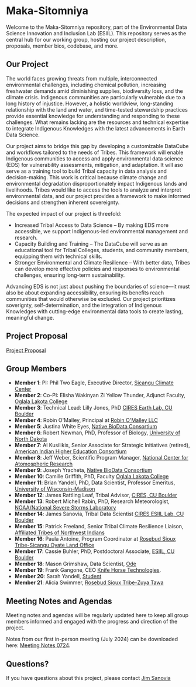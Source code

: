 # Maka-Sitomniya

Welcome to the Maka-Sitomniya repository, part of the Environmental Data Science Innovation and Inclusion Lab (ESIIL). This repository serves as the central hub for our working group, hosting our project description, proposals, member bios, codebase, and more.

## Our Project

The world faces growing threats from multiple, interconnected environmental challenges, including chemical pollution, increasing freshwater demands amid diminishing supplies, biodiversity loss, and the climate crisis. Indigenous communities are particularly vulnerable due to a long history of injustice. However, a holistic worldview, long-standing relationship with the land and water, and time-tested stewardship practices provide essential knowledge for understanding and responding to these challenges. What remains lacking are the resources and technical expertise to integrate Indigenous Knowledges with the latest advancements in Earth Data Science.

Our project aims to bridge this gap by developing a customizable DataCube and workflows tailored to the needs of Tribes. This framework will enable Indigenous communities to access and apply environmental data science (EDS) for vulnerability assessments, mitigation, and adaptation. It will aso serve as a training tool to build Tribal capacity in data analysis and decision-making. This work is critical because climate change and environmental degradation disproportionately impact Indigenous lands and livelihoods. Tribes would like to access the tools to analyze and interpret environmental data, and our project provides a framework to make informed decisions and strengthen inherent sovereignty.

The expected impact of our project is threefold:

- Increased Tribal Access to Data Science – By making EDS more accessible, we support Indigenous-led environmental management and research.
- Capacity Building and Training – The DataCube will serve as an educational tool for Tribal Colleges, students, and community members, equipping them with technical skills.
- Stronger Environmental and Climate Resilience – With better data, Tribes can develop more effective policies and responses to environmental challenges, ensuring long-term sustainability.

Advancing EDS is not just about pushing the boundaries of science—it must also be about expanding accessibility, ensuring its benefits reach communities that would otherwise be excluded. Our project prioritizes soverignty, self-determination, and the integration of Indigenous Knowledges with cutting-edge environmental data tools to create lasting, meaningful change.

## Project Proposal

[Project Proposal](https://esiil.org/working-groups)

## Group Members

- **Member 1**: PI: Phil Two Eagle, Executive Director, [Sicangu Climate Center](https://sicangudata.org) 
- **Member 2**: Co-PI: Elisha Wakinyan Zi Yellow Thunder, Adjunct Faculty, [Oglala Lakota College](https://www.olc.edu)
- **Member 3**: Technical Lead: Lilly Jones, PhD [CIRES Earth Lab, CU Boulder](https://earthlab.colorado.edu)
- **Member 4**: Robin O'Malley, Principal at [Robin O'Malley LLC](https://www.robinomalleyllc.com)  
- **Member 5**: Justina White Eyes, [Native BioData Consortium](https://nativebio.org)  
- **Member 6**: Robert Newman, PhD, Professor of Biology, [University of North Dakota](https://campus.und.edu/directory/robert.newman)
- **Member 7**: Al Kusilikis, Senior Associate for Strategic Initiatives (retired), [American Indian Higher Education Consortium](https://www.linkedin.com/in/al-kuslikis-aa16374b/)
- **Member 8**: Jeff Weber, Scientific Program Manager, [National Center for Atomospheric Research](https://ncar.ucar.edu) 
- **Member 9**: Joseph Yracheta, [Native BioData Consortium](https://nativebio.org) 
- **Member 10**: Camille Griffith, PhD, Faculty [Oglala Lakota College](https://www.olc.edu)
- **Member 11**: Brian Yandell, PhD, Data Scientist, Professor Emeritus, [University of Wisconsin-Madison](https://byandell.github.io)
- **Member 12**: James Rattling Leaf, Tribal Advisor, [CIRES, CU Boulder](https://cires.colorado.edu/people/james-rattling-leaf) 
- **Member 13**: Robert Michell Rabin, PhD, Research Meteorologist, [NOAA/National Severe Storms Laboratory](https://www.cira.colostate.edu/staff/rabin-robert-m/) 
- **Member 14**: James Sanovia, Tribal Data Scientist [CIRES ESIIL Lab, CU Boulder](https://esiil.org)
- **Member 15**: Patrick Freeland, Senior Tribal Climate Resilience Liaison, [Affiliated Tribes of Northwest Indians](https://atnitribes.org/about/our-staff/)
- **Member 16**: Paula Antoine, Program Coordinator at [Rosebud Sioux Tribe-Sicangu Oyate Land Office](https://www.rosebudsiouxtribe-nsn.gov/rstland)
- **Member 17**: Cassie Buhler, PhD, Postdoctoral Associate, [ESIIL, CU Boulder](https://cassiebuhler.github.io/)
- **Member 18**: Mason Grimshaw, Data Scientist, [Ode](https://ode.partners/en/team)
- **Member 19**: Frank Gangone, CEO [Knife Horse Technologies](https://www.linkedin.com/in/frank-gangone-90920238/). 
- **Member 20**: Sarah Yandell, [Student](https://www.linkedin.com/in/yandell-sarah/)
- **Member 21**: Alicia Swimmer, [Rosebud Sioux Tribe-Zuya Tawa](https://www.linkedin.com/in/aliciaswimmer/)

## Meeting Notes and Agendas

Meeting notes and agendas will be regularly updated here to keep all group members informed and engaged with the progress and direction of the project. 

Notes from our first in-person meeting (July 2024) can be downloaded here: [Meeting Notes 0724](https://github.com/CU-ESIIL/Maka-Sitomniya/blob/main/docs/Summary%20In%20person%20meeting%20notes%200724.docx).

## Questions? 
If you have questions about this project, please contact [Jim Sanovia](mailto:James.Sanovia@colorado.edu)

